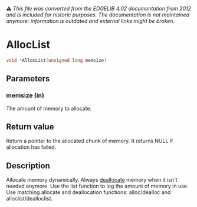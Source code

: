 :warning: _This file was converted from the EDGELIB 4.02 documentation from 2012 and is included for historic purposes. The documentation is not maintained anymore: information is outdated and external links might be broken._

# AllocList


```c++
void *AllocList(unsigned long memsize)
```

## Parameters
### memsize (in)
The amount of memory to allocate.

## Return value
Return a pointer to the allocated chunk of memory. It returns NULL if allocation has failed.

## Description
Allocate memory dynamically. Always [deallocate](classememory_dealloclist.md) memory when it isn't needed anymore. Use the list function to log the amount of memory in use. Use matching allocate and deallocation functions: alloc/dealloc and alloclist/dealloclist.

